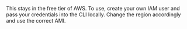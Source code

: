 This stays in the free tier of AWS. To use, create your own IAM user and pass your credentials into the CLI locally. Change the region accordingly and use the correct AMI.
